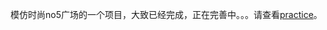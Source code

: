 模仿时尚no5广场的一个项目，大致已经完成，正在完善中。。。请查看[practice](https://github.com/zhouweekend/practice.git/no5/index.html)。
